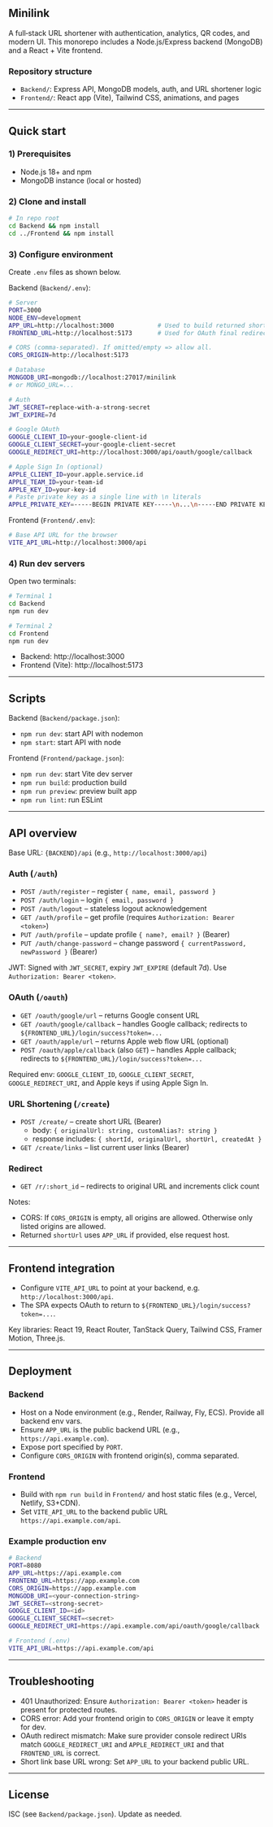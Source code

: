 ## Minilink

A full‑stack URL shortener with authentication, analytics, QR codes, and modern UI. This monorepo includes a Node.js/Express backend (MongoDB) and a React + Vite frontend.

### Repository structure
- `Backend/`: Express API, MongoDB models, auth, and URL shortener logic
- `Frontend/`: React app (Vite), Tailwind CSS, animations, and pages

---

## Quick start

### 1) Prerequisites
- Node.js 18+ and npm
- MongoDB instance (local or hosted)

### 2) Clone and install
```bash
# In repo root
cd Backend && npm install
cd ../Frontend && npm install
```

### 3) Configure environment
Create `.env` files as shown below.

Backend (`Backend/.env`):
```bash
# Server
PORT=3000
NODE_ENV=development
APP_URL=http://localhost:3000            # Used to build returned short URLs
FRONTEND_URL=http://localhost:5173       # Used for OAuth final redirect

# CORS (comma‑separated). If omitted/empty => allow all.
CORS_ORIGIN=http://localhost:5173

# Database
MONGODB_URI=mongodb://localhost:27017/minilink
# or MONGO_URL=...

# Auth
JWT_SECRET=replace-with-a-strong-secret
JWT_EXPIRE=7d

# Google OAuth
GOOGLE_CLIENT_ID=your-google-client-id
GOOGLE_CLIENT_SECRET=your-google-client-secret
GOOGLE_REDIRECT_URI=http://localhost:3000/api/oauth/google/callback

# Apple Sign In (optional)
APPLE_CLIENT_ID=your.apple.service.id
APPLE_TEAM_ID=your-team-id
APPLE_KEY_ID=your-key-id
# Paste private key as a single line with \n literals
APPLE_PRIVATE_KEY=-----BEGIN PRIVATE KEY-----\n...\n-----END PRIVATE KEY-----
```

Frontend (`Frontend/.env`):
```bash
# Base API URL for the browser
VITE_API_URL=http://localhost:3000/api
```

### 4) Run dev servers
Open two terminals:
```bash
# Terminal 1
cd Backend
npm run dev

# Terminal 2
cd Frontend
npm run dev
```
- Backend: http://localhost:3000
- Frontend (Vite): http://localhost:5173

---

## Scripts

Backend (`Backend/package.json`):
- `npm run dev`: start API with nodemon
- `npm start`: start API with node

Frontend (`Frontend/package.json`):
- `npm run dev`: start Vite dev server
- `npm run build`: production build
- `npm run preview`: preview built app
- `npm run lint`: run ESLint

---

## API overview
Base URL: `{BACKEND}/api` (e.g., `http://localhost:3000/api`)

### Auth (`/auth`)
- `POST /auth/register` – register `{ name, email, password }`
- `POST /auth/login` – login `{ email, password }`
- `POST /auth/logout` – stateless logout acknowledgement
- `GET /auth/profile` – get profile (requires `Authorization: Bearer <token>`)
- `PUT /auth/profile` – update profile `{ name?, email? }` (Bearer)
- `PUT /auth/change-password` – change password `{ currentPassword, newPassword }` (Bearer)

JWT: Signed with `JWT_SECRET`, expiry `JWT_EXPIRE` (default 7d). Use `Authorization: Bearer <token>`.

### OAuth (`/oauth`)
- `GET /oauth/google/url` – returns Google consent URL
- `GET /oauth/google/callback` – handles Google callback; redirects to `${FRONTEND_URL}/login/success?token=...`
- `GET /oauth/apple/url` – returns Apple web flow URL (optional)
- `POST /oauth/apple/callback` (also `GET`) – handles Apple callback; redirects to `${FRONTEND_URL}/login/success?token=...`

Required env: `GOOGLE_CLIENT_ID`, `GOOGLE_CLIENT_SECRET`, `GOOGLE_REDIRECT_URI`, and Apple keys if using Apple Sign In.

### URL Shortening (`/create`)
- `POST /create/` – create short URL (Bearer)
  - body: `{ originalUrl: string, customAlias?: string }`
  - response includes: `{ shortId, originalUrl, shortUrl, createdAt }`
- `GET /create/links` – list current user links (Bearer)

### Redirect
- `GET /r/:short_id` – redirects to original URL and increments click count

Notes:
- CORS: If `CORS_ORIGIN` is empty, all origins are allowed. Otherwise only listed origins are allowed.
- Returned `shortUrl` uses `APP_URL` if provided, else request host.

---

## Frontend integration
- Configure `VITE_API_URL` to point at your backend, e.g. `http://localhost:3000/api`.
- The SPA expects OAuth to return to `${FRONTEND_URL}/login/success?token=...`.

Key libraries: React 19, React Router, TanStack Query, Tailwind CSS, Framer Motion, Three.js.

---

## Deployment

### Backend
- Host on a Node environment (e.g., Render, Railway, Fly, ECS). Provide all backend env vars.
- Ensure `APP_URL` is the public backend URL (e.g., `https://api.example.com`).
- Expose port specified by `PORT`.
- Configure `CORS_ORIGIN` with frontend origin(s), comma separated.

### Frontend
- Build with `npm run build` in `Frontend/` and host static files (e.g., Vercel, Netlify, S3+CDN).
- Set `VITE_API_URL` to the backend public URL `https://api.example.com/api`.

### Example production env
```bash
# Backend
PORT=8080
APP_URL=https://api.example.com
FRONTEND_URL=https://app.example.com
CORS_ORIGIN=https://app.example.com
MONGODB_URI=<your-connection-string>
JWT_SECRET=<strong-secret>
GOOGLE_CLIENT_ID=<id>
GOOGLE_CLIENT_SECRET=<secret>
GOOGLE_REDIRECT_URI=https://api.example.com/api/oauth/google/callback

# Frontend (.env)
VITE_API_URL=https://api.example.com/api
```

---

## Troubleshooting
- 401 Unauthorized: Ensure `Authorization: Bearer <token>` header is present for protected routes.
- CORS error: Add your frontend origin to `CORS_ORIGIN` or leave it empty for dev.
- OAuth redirect mismatch: Make sure provider console redirect URIs match `GOOGLE_REDIRECT_URI` and `APPLE_REDIRECT_URI` and that `FRONTEND_URL` is correct.
- Short link base URL wrong: Set `APP_URL` to your backend public URL.

---

## License
ISC (see `Backend/package.json`). Update as needed. 